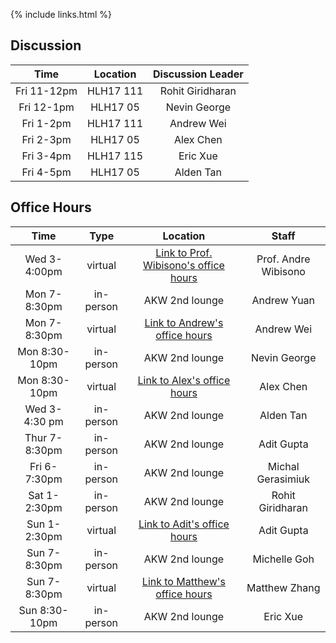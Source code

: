 {% include links.html %}

## Discussion

| Time         |   Location   |  Discussion Leader |
| :---:        |    :----:   |    :---:            |
|Fri 11-12pm|      HLH17 111     |  Rohit Giridharan  |
|Fri 12-1pm|     HLH17 05         |  Nevin George      |
|Fri 1-2pm |    HLH17 111         |  Andrew Wei        |
|Fri 2-3pm |  HLH17 05        |  Alex Chen         |
|Fri 3-4pm |  HLH17 115     |  Eric Xue          |
|Fri 4-5pm |  HLH17 05            |  Alden Tan         |


## Office Hours

| Time          |   Type| Location | Staff               |
| :---:       |    :----:   |   :----:  |  :---:        |
| Wed 3-4:00pm  |      virtual      |[Link to Prof. Wibisono's office hours](https://yale.zoom.us/my/wibisono)  |Prof. Andre Wibisono |
| Mon 7-8:30pm  | in-person | AKW 2nd lounge  |Andrew Yuan      |
| Mon 7-8:30pm  | virtual   | [Link to Andrew's office hours](https://yale.zoom.us/my/andrewjwei)  |Andrew Wei       |
| Mon 8:30-10pm | in-person | AKW 2nd lounge  |Nevin George |
| Mon 8:30-10pm | virtual   |[Link to Alex's office hours](https://yale.zoom.us/j/9200758820)  |Alex Chen        |
| Wed 3-4:30 pm | in-person |  AKW 2nd lounge |Alden Tan         |
| Thur 7-8:30pm | in-person | AKW 2nd lounge |Adit Gupta     |
| Fri 6-7:30pm  | in-person | AKW 2nd lounge |Michal Gerasimiuk |
| Sat 1-2:30pm  | in-person | AKW 2nd lounge  |Rohit Giridharan    |
| Sun 1-2:30pm  | virtual  |[Link to Adit's office hours](https://yale.zoom.us/j/97198208602) | Adit Gupta       |
| Sun 7-8:30pm  | in-person |  AKW 2nd lounge | Michelle Goh   |
| Sun 7-8:30pm  | virtual   | [Link to Matthew's office hours](https://yale.zoom.us/j/9916776114)  |Matthew Zhang    |
| Sun 8:30-10pm | in-person   | AKW 2nd lounge   | Eric Xue   |


